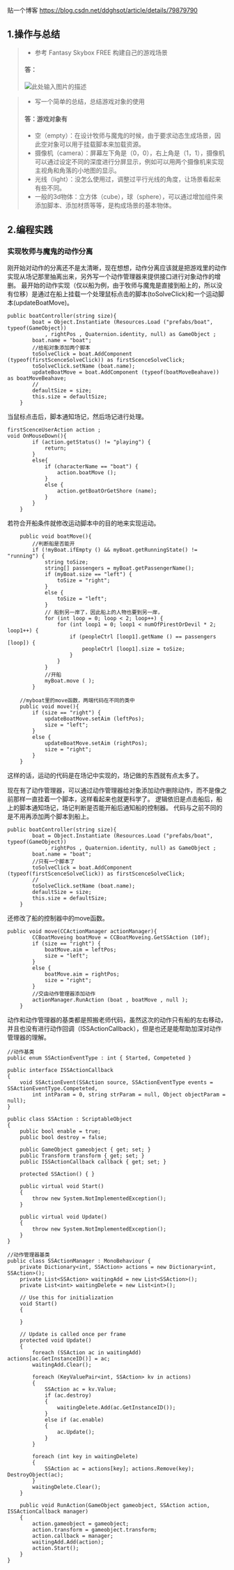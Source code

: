 贴一个博客
https://blog.csdn.net/ddghsot/article/details/79879790

## 1.操作与总结 
> * 参考 Fantasy Skybox FREE 构建自己的游戏场景
>  ####  答：
> ![此处输入图片的描述][1]

> * 写一个简单的总结，总结游戏对象的使用
>  ####  答：游戏对象有
> * 空（empty）：在设计牧师与魔鬼的时候，由于要求动态生成场景，因此空对象可以用于挂载脚本来加载资源。
> * 摄像机（camera）：屏幕左下角是（0，0），右上角是（1，1），摄像机可以通过设定不同的深度进行分屏显示，例如可以用两个摄像机来实现主视角和角落的小地图的显示。
> * 光线（light）：没怎么使用过，调整过平行光线的角度，让场景看起来有些不同。
> * 一般的3d物体：立方体（cube），球（sphere），可以通过增加组件来添加脚本、添加材质等等，是构成场景的基本物体。

## 2.编程实践
### 实现牧师与魔鬼的动作分离
刚开始对动作的分离还不是太清晰，现在想想，动作分离应该就是把游戏里的动作实现从场记那里抽离出来，另外写一个动作管理器来提供接口进行对象动作的增删。
最开始的动作实现（仅以船为例，由于牧师与魔鬼是直接到船上的，所以没有位移）是通过在船上挂载一个处理鼠标点击的脚本(toSolveClick)和一个运动脚本(updateBoatMove)。
```
public boatController(string size){
		boat = Object.Instantiate (Resources.Load ("prefabs/boat", typeof(GameObject))
			, rightPos , Quaternion.identity, null) as GameObject ;
		boat.name = "boat";
		//给船对象添加两个脚本
		toSolveClick = boat.AddComponent (typeof(firstScenceSolveClick)) as firstScenceSolveClick;
		toSolveClick.setName (boat.name);
		updateBoatMove = boat.AddComponent (typeof(boatMoveBeahave)) as boatMoveBeahave;
		//
		defaultSize = size;
		this.size = defaultSize;
	}
```


当鼠标点击后，脚本通知场记，然后场记进行处理。
```
firstScenceUserAction action ;
void OnMouseDown(){
		if (action.getStatus() != "playing") {
			return;
		}
		else{
			if (characterName == "boat") {
				action.boatMove ();
			}
			else {
				action.getBoatOrGetShore (name);
			}
		}
	}
```

若符合开船条件就修改运动脚本中的目的地来实现运动。
```
	public void boatMove(){
		//判断船是否能开
		if (!myBoat.ifEmpty () && myBoat.getRunningState() != "running") {
			string toSize;
			string[] passengers = myBoat.getPassengerName();
			if (myBoat.size == "left") {
				toSize = "right";
			}
			else {
				toSize = "left";
			}
			// 船到另一岸了，因此船上的人物也要到另一岸，
			for (int loop = 0; loop < 2; loop++) {
				for (int loop1 = 0; loop1 < numOfPirestOrDevil * 2; loop1++) {
					if (peopleCtrl [loop1].getName () == passengers [loop]) {
						peopleCtrl [loop1].size = toSize;
					}
				}
			}
			//开船
			myBoat.move ( );
		}
    
    //myboat里的move函数，两端代码在不同的类中
    public void move(){
		if (size == "right") {
			updateBoatMove.setAim (leftPos);
			size = "left";
		} 
		else {
			updateBoatMove.setAim (rightPos);
			size = "right";
		}
	}
```
这样的话，运动的代码是在场记中实现的，场记做的东西就有点太多了。


现在有了动作管理器，可以通过动作管理器给对象添加动作删除动作，而不是像之前那样一直挂着一个脚本，这样看起来也就更科学了。
逻辑依旧是点击船后，船上的脚本通知场记，场记判断是否能开船后通知船的控制器。
代码与之前不同的是不用再添加两个脚本到船上。
```
public boatController(string size){
		boat = Object.Instantiate (Resources.Load ("prefabs/boat", typeof(GameObject))
			, rightPos , Quaternion.identity, null) as GameObject ;
		boat.name = "boat";
		//只有一个脚本了
		toSolveClick = boat.AddComponent (typeof(firstScenceSolveClick)) as firstScenceSolveClick;
		//
		toSolveClick.setName (boat.name);
		defaultSize = size;
		this.size = defaultSize;
	}
```
还修改了船的控制器中的move函数。
```
public void move(CCActionManager actionManager){
		CCBoatMoveing boatMove = CCBoatMoveing.GetSSAction (10f);
		if (size == "right") {
			boatMove.aim = leftPos;
			size = "left";
		} 
		else {
			boatMove.aim = rightPos;
			size = "right";
		}
		//交由动作管理器添加动作
		actionManager.RunAction (boat , boatMove , null );
	}
```

动作和动作管理器的基类都是照搬老师代码，虽然这次的动作只有船的左右移动，并且也没有进行动作回调（ISSActionCallback），但是也还是能帮助加深对动作管理器的理解。
```
//动作基类
public enum SSActionEventType : int { Started, Competeted }

public interface ISSActionCallback
{
	void SSActionEvent(SSAction source, SSActionEventType events = SSActionEventType.Competeted,
		int intParam = 0, string strParam = null, Object objectParam = null);
}

public class SSAction : ScriptableObject
{
	public bool enable = true;
	public bool destroy = false;

	public GameObject gameobject { get; set; }
	public Transform transform { get; set; }
	public ISSActionCallback callback { get; set; }

	protected SSAction() { }

	public virtual void Start()
	{
		throw new System.NotImplementedException();
	}

	public virtual void Update()
	{
		throw new System.NotImplementedException();
	}
}

//动作管理器基类
public class SSActionManager : MonoBehaviour {
	private Dictionary<int, SSAction> actions = new Dictionary<int, SSAction>();
	private List<SSAction> waitingAdd = new List<SSAction>();
	private List<int> waitingDelete = new List<int>();

	// Use this for initialization
	void Start()
	{

	}

	// Update is called once per frame
	protected void Update()
	{
		foreach (SSAction ac in waitingAdd) actions[ac.GetInstanceID()] = ac;
		waitingAdd.Clear();

		foreach (KeyValuePair<int, SSAction> kv in actions)
		{
			SSAction ac = kv.Value;
			if (ac.destroy)
			{
				waitingDelete.Add(ac.GetInstanceID());
			}
			else if (ac.enable)
			{
				ac.Update();
			}
		}

		foreach (int key in waitingDelete)
		{
			SSAction ac = actions[key]; actions.Remove(key); DestroyObject(ac);
		}
		waitingDelete.Clear();
	}

	public void RunAction(GameObject gameobject, SSAction action, ISSActionCallback manager)
	{
		action.gameobject = gameobject;
		action.transform = gameobject.transform;
		action.callback = manager;
		waitingAdd.Add(action);
		action.Start();
	}
}
```
[1]: https://github.com/ddghost/unity3d/blob/master/unity%20hw3/%E6%88%AA%E5%9B%BE/1.jpg
